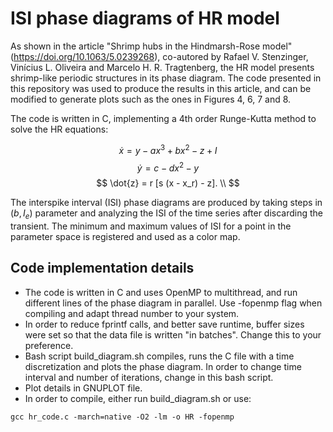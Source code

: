# ISI phase diagrams of HR model
As shown in the article "Shrimp hubs in the Hindmarsh-Rose model" (https://doi.org/10.1063/5.0239268), co-autored by Rafael V. Stenzinger, Vinícius L. Oliveira and Marcelo H. R. Tragtenberg, the HR model presents shrimp-like periodic structures in its phase diagram. The code presented in this repository was used to produce the results in this article, and can be modified to generate plots such as the ones in Figures 4, 6, 7 and 8.

The code is written in C, implementing a 4th order Runge-Kutta method to solve the HR equations:

$$
\dot{x} = y - a x^3 + b x^2 - z + I
$$
$$
\dot{y} = c - d x^2 - y
$$
$$
\dot{z} = r [s (x - x_r) - z]. \\
$$

The interspike interval (ISI) phase diagrams are produced by taking steps in $(b, I_e)$ parameter and analyzing the ISI of the time series after discarding the transient. The minimum and maximum values of ISI for a point in the parameter space is registered and used as a color map. 

## Code implementation details
- The code is written in C and uses OpenMP to multithread, and run different lines of the phase diagram in parallel. Use -fopenmp flag when compiling and adapt thread number to your system.
- In order to reduce fprintf calls, and better save runtime, buffer sizes were set so that the data file is written "in batches". Change this to your preference.
- Bash script build_diagram.sh compiles, runs the C file with a time discretization and plots the phase diagram. In order to change time interval and number of iterations, change in this bash script.
- Plot details in GNUPLOT file.
- In order to compile, either run build_diagram.sh or use:
```
gcc hr_code.c -march=native -O2 -lm -o HR -fopenmp
```
